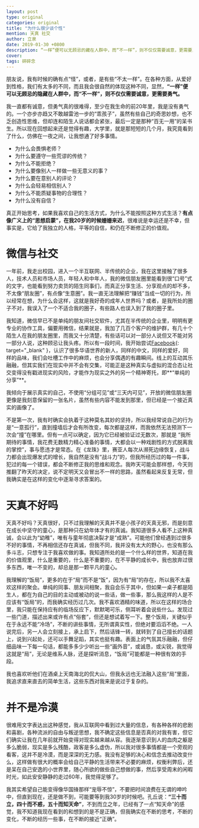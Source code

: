 ```yaml
---
layout: post
type: original
categories: original
title: "为什么很少谈个性"
mention: 天真 社交
author: 立泉
date: 2019-01-30 +0800
description: “一样”便可以无顾忌的藏在人群中，而“不一样”，则不仅仅需要诚意，更需要勇气。
cover: 
tags: 碎碎念
---
```


朋友说，我有时候的确有点“怪”，或者，是有些“不太一样”。在各种方面，从爱好到性格，我们有太多的不同，而且我会很自然的体现这种不同，显然，**“一样”便可以无顾忌的隐藏在人群中，而“不一样”，则不仅仅需要诚意，更需要勇气。**

我一直都有诚意，但勇气真的很难得，至少在我生命的前20年里，我是没有勇气的。一个亦步亦趋又不敢越雷池一步的“乖孩子”，虽然有些自己的奇思妙想，也不乏创造性思维，但却连和陌生人说话都会紧张，最后一定是那种“百无一用”的呆书生。所以现在回想起来还是觉得有趣，大学里，就是那短短的几个月，我究竟看到了什么，仿佛在一夜之间，让我想通了好多事情。

* 为什么会畏惧老师？
* 为什么要遵守一些荒谬的传统？
* 为什么不能拒绝？
* 为什么要像别人一样做一些无意义的事？
* 为什么要在意别人的评论？
* 为什么会轻易相信别人？
* 为什么不能质疑事物的合理性？
* 为什么没有自信？

真正开始思考，如果我喜欢自己的生活方式，为什么不能按照这种方式生活？**有点像广义上的“思想启蒙”，在我20岁的时候姗姗来迟**，很难说是幸运还是不幸，但事实是，它给了我独立的人格，平等的自信，和仍在不断修正的价值观。

# 微信与社交

一年前，我走出校园，进入一个半互联网、半传统的企业，我在这里接触了很多人，技术人员和市场人员，年轻人和中年人，我的微信朋友圈里能看到很“口号”式的文字，也能看到努力卖货的陌生同事们，而真正分享生活、分享观点的却不多，不太像“朋友圈”，有点像“生意圈”。我一直无法理解把“赚钱”当成一切的行为，所以经常在想，为什么会这样，这就是我好奇的成年人世界吗？或者，是我所处的圈子不对，我误入了一个不适合我的圈子，有些路人也误入到了我的圈子里。

我知道，微信早已不是单纯的朋友间社交软件，尤其在半传统的企业里，明明有更专业的协作工具，偏要用微信，结果就是，我加了几百个客户的维护群，有几十个陌生人在我的朋友圈里，而我又十分清楚，有些话可以对一部分人说但又不能对另一部分人说，这种顾忌让我头疼。所以有一段时间，我开始尝试[Facebook](https://www.facebook.com/apqx.me){: target="_blank" }，认识了很多华语世界的新人，同样的中文，同样的爱好，同样的品味，我们会吐槽工作中的麻烦，也会分享偶遇的有趣瞬间。线上的互动其乐融融，但其实我们在现实中并不会有交集，可能正是这种真实与虚拟的混合态让社交变得没有戳进现实的风险，才能作为现实之外的另一个精神寄托，即**“单纯的分享”**。

我倾向于展示真实的自己，不使用“分组可见”或“三天内可见”，开放的微信朋友圈更像是我刻意保留的一张名片，虽然有些内容不能发到那里，但已经是一个接近真实的画像了。

不是第一次，我有时确实会执着于这种莫名其妙的坚持，所以我经常说自己的行为是“一意孤行”，直到撞墙后才会有所改变，每次都是这样，而我依然无法预测下一次会“撞”在哪里。但有一点可以确定，因为它已经被验证过无数次，那就是 “我所期待的事情，我花费无数精力精心准备的事情，大都会以一种戏剧性的方式脱离我的掌控”，事与愿违才是常态。在《龙珠》里，赛亚人每次从濒死边缘恢复，战斗力都会出现爆发式的增长，我自然是没有“战斗力”的，但我所经历过的每一件事，犯过的每一个错误，都会不断修正我的思维和观念。我昨天可能会那样想，今天则推翻了昨天的决定，说不定明天又会冒出不一样的思路，虽然看起来反复无常，但我确实是在这样的变化中逐渐寻求答案的。

# 天真不好吗

天真不好吗？天真很好，只不过我理解的天真并不是小孩子的天真无邪，而是刻意在成长中坚守的童心，是那种只在幼年体才有的真诚。我知道很多人看不上这种真诚，会以此为“幼稚”，唯有与童年彻底决裂才是“成熟”。可能他们曾经遇到过很多不好的事情，不再相信还存在真诚，但我不同，我并没有太大的野心，也没有那么多斗志，只想专注于我喜欢做的事。我知道所处的是一个什么样的世界，知道在我的价值观里，什么是重要的，什么是不重要的，在不平静的成长中，我也放弃过很多东西，唯一不变的，却总是那一颗平凡的童心。

我理解的“饭局”，更多的在于“局”而不是“饭”，因为有“局”的存在，所以我不太喜欢这样的聚会。单纯的同事、朋友间相聚，我自会乐于其中，但如果一桌子都是陌生人，都在为自己的目的主动或被动的说一些话，做一些事，那么我这样的人是不应该有“饭局”的，而我确实经历过几次。我不喜欢酒精的味道，所以在这样的场合里，我只能在保持应有的临场反应下，默默喝可乐，侧耳听着会说些什么。发现过一些门道，描述出来或许有点“俗套”，但还是想试着写一下。整个饭局，关键似乎在于永远不能“冷场”，不断的讲些事情，无所谓真实性，但绝对要滔滔不绝。一人说完后，另一人会立刻接上，承上启下，然后话锋一转，就转到了自己擅长的话题上，说到兴起处，还可以手舞足蹈，其实也挺有趣。表面上的气氛其乐融融，但仔细品味一下每一句话，都能多多少少听出一些“画外音”，或诚恳，或尖锐，我觉得这就是“局”，无论是维系人脉，还是探听消息，“饭局”可能都是一种很有效的手段。

我也喜欢听他们在酒桌上天南海北的侃大山，但我永远也无法融入这些“局”里面，我追求直来直去的简单生活，这些东西对我来是说过于复杂的。

# 并不是冷漠

很难用文字表达出这种感觉，我从互联网中看到过大量的信息，有各种各样的悲剧和喜剧，各种流派的自由与叛逆思想，我不确定这些信息是否真的对我有害，但它们确实让我在几年前就开始变得对现实越来越从容。我逐渐意识到人的血肉之躯是多么脆弱，现实是多么残酷，政客是多么虚伪，所以我对很多事情都是一个旁观的看客，这并不是冷漠，而是深深的无力感。我没有足够的决心和信念去推动改变什么，这样做有很大的概率会给自己平静的生活带来不必要的麻烦，权衡利弊后，还是呆在自己安逸的小世界里，随心所欲的做些自己想做的事，然后享受周末的闲暇时光，如此安安静静的走过60年，我觉得足够了。

我其实希望自己能变得像华国锋那样“宠辱不惊”，不要把时间浪费在无谓的呻吟中，但直到现在，还是做不到，可能要等到我30岁的时候吧。孔丘说：**“三十而立，四十而不惑，五十而知天命”**，不到而立之年，已经有了一点“知天命”的感觉，我不知道我现在看到的和想到的是不是正确，但我确实在不断的思考，不断的变化，不断的经历一些事，在不断的接近“正确”。